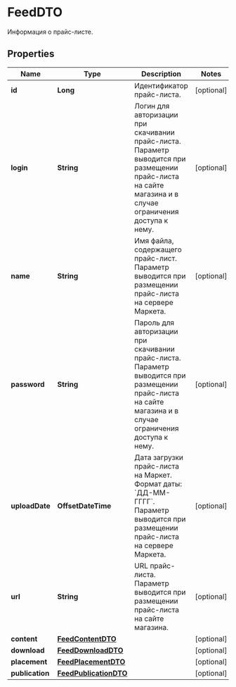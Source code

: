 

# FeedDTO

Информация о прайс-листе.

## Properties

Name | Type | Description | Notes
------------ | ------------- | ------------- | -------------
**id** | **Long** | Идентификатор прайс-листа. |  [optional]
**login** | **String** | Логин для авторизации при скачивании прайс-листа. Параметр выводится при размещении прайс-листа на сайте магазина и в случае ограничения доступа к нему.  |  [optional]
**name** | **String** | Имя файла, содержащего прайс-лист. Параметр выводится при размещении прайс-листа на сервере Маркета.  |  [optional]
**password** | **String** | Пароль для авторизации при скачивании прайс-листа. Параметр выводится при размещении прайс-листа на сайте магазина и в случае ограничения доступа к нему.  |  [optional]
**uploadDate** | **OffsetDateTime** | Дата загрузки прайс-листа на Маркет.  Формат даты: &#x60;ДД-ММ-ГГГГ&#x60;.  Параметр выводится при размещении прайс-листа на сервере Маркета.  |  [optional]
**url** | **String** | URL прайс-листа. Параметр выводится при размещении прайс-листа на сайте магазина.  |  [optional]
**content** | [**FeedContentDTO**](FeedContentDTO.md) |  |  [optional]
**download** | [**FeedDownloadDTO**](FeedDownloadDTO.md) |  |  [optional]
**placement** | [**FeedPlacementDTO**](FeedPlacementDTO.md) |  |  [optional]
**publication** | [**FeedPublicationDTO**](FeedPublicationDTO.md) |  |  [optional]



